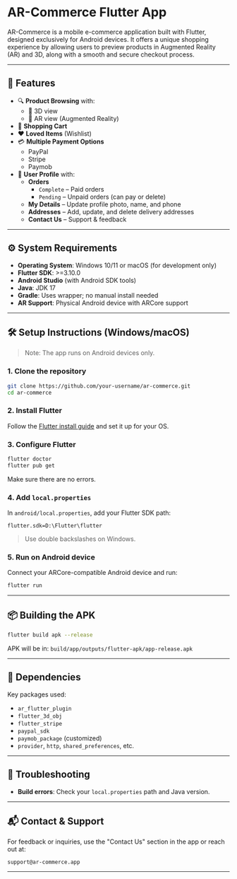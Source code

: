 
# AR-Commerce Flutter App

AR-Commerce is a mobile e-commerce application built with Flutter, designed exclusively for Android devices. It offers a unique shopping experience by allowing users to preview products in Augmented Reality (AR) and 3D, along with a smooth and secure checkout process.

---

## 📱 Features

- 🔍 **Product Browsing** with:
  - 🧊 3D view
  - 📱 AR view (Augmented Reality)
- 🛒 **Shopping Cart**
- ❤️ **Loved Items** (Wishlist)
- 💳 **Multiple Payment Options**
  - PayPal
  - Stripe
  - Paymob
- 👤 **User Profile** with:
  - **Orders**
    - `Complete` – Paid orders
    - `Pending` – Unpaid orders (can pay or delete)
  - **My Details** – Update profile photo, name, and phone
  - **Addresses** – Add, update, and delete delivery addresses
  - **Contact Us** – Support & feedback

---

## ⚙️ System Requirements

- **Operating System**: Windows 10/11 or macOS (for development only)
- **Flutter SDK**: >=3.10.0
- **Android Studio** (with Android SDK tools)
- **Java**: JDK 17
- **Gradle**: Uses wrapper; no manual install needed
- **AR Support**: Physical Android device with ARCore support

---

## 🛠️ Setup Instructions (Windows/macOS)

> Note: The app runs on Android devices only.

### 1. Clone the repository

```bash
git clone https://github.com/your-username/ar-commerce.git
cd ar-commerce
```

### 2. Install Flutter

Follow the [Flutter install guide](https://docs.flutter.dev/get-started/install) and set it up for your OS.

### 3. Configure Flutter

```bash
flutter doctor
flutter pub get
```

Make sure there are no errors.

### 4. Add `local.properties`

In `android/local.properties`, add your Flutter SDK path:

```properties
flutter.sdk=D:\Flutter\flutter
```

> Use double backslashes on Windows.

### 5. Run on Android device

Connect your ARCore-compatible Android device and run:

```bash
flutter run
```

---

## 📦 Building the APK

```bash
flutter build apk --release
```

APK will be in: `build/app/outputs/flutter-apk/app-release.apk`

---

## 🧩 Dependencies

Key packages used:

- `ar_flutter_plugin`
- `flutter_3d_obj`
- `flutter_stripe`
- `paypal_sdk`
- `paymob_package` (customized)
- `provider`, `http`, `shared_preferences`, etc.

---

## 🧯 Troubleshooting

- **Build errors**: Check your `local.properties` path and Java version.

---

## 📬 Contact & Support

For feedback or inquiries, use the "Contact Us" section in the app or reach out at:

```
support@ar-commerce.app
```

---